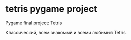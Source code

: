 # tetris pygame project
Pygame final project: Tetris

Классический, всем знакомый и всеми любимый Tetris
